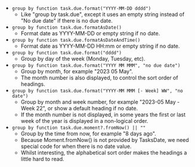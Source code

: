 <!-- placeholder to force blank line before included text -->

- ```group by function task.due.format("YYYY-MM-DD dddd")```
    - Like "group by task.due", except it uses an empty string instead of "No due date" if there is no due date.
- ```group by function task.due.formatAsDate()```
    - Format date as YYYY-MM-DD or empty string if no date.
- ```group by function task.due.formatAsDateAndTime()```
    - Format date as YYYY-MM-DD HH:mm or empty string if no date.
- ```group by function task.due.format("dddd")```
    - Group by day of the week (Monday, Tuesday, etc).
- ```group by function task.due.format("YYYY MM MMM", "no due date")```
    - Group by month, for example "2023 05 May".
    - The month number is also displayed, to control the sort order of headings.
- ```group by function task.due.format("YYYY-MM MMM [- Week] WW", "no  date")```
    - Group by month and week number, for example "2023-05 May - Week 22", or show a default heading if no date.
    - If the month number is not displayed, in some years the first or last week of the year is displayed in a non-logical order.
- ```group by function task.due.moment?.fromNow() || ""```
    - Group by the time from now, for example "8 days ago".
    - Because Moment.fromNow() is not provided by TasksDate, we need special code for when there is no date value.
    - Whilst interesting, the alphabetical sort order makes the headings a little hard to read.


<!-- placeholder to force blank line after included text -->
